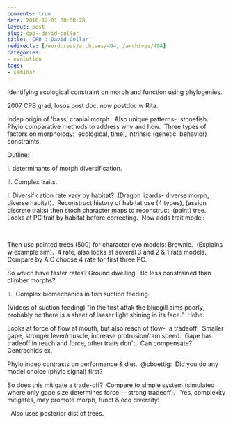```yaml
---
comments: true
date: 2010-12-01 00:58:28
layout: post
slug: cpb--david-collar
title: 'CPB : David Collar'
redirects: [/wordpress/archives/494, /archives/494]
categories:
- evolution
tags: 
- seminar
---
```


Identifying ecological constraint on morph and function using phylogenies.    

2007 CPB grad, losos post doc, now postdoc w Rita.




Indep origin of 'bass' cranial morph.  Also unique patterns-  stonefish.  Phylo comparative methods to address why and how.  Three types of factors on morphology:  ecological, time!, intrinsic (genetic, behavior) constraints.  




Outline:   

I. determinants of morph diversification.  

II. Complex traits.




I. Diversification rate vary by habitat?  (Dragon lizards- diverse morph, diverse habitat).  Reconstruct history of habitat use (4 types), (assign discrete traits) then stoch character maps to reconstruct  (paint) tree.  Looks at PC trait by habitat before correcting.  Now adds trait model:      

     

Then use painted trees (500) for character evo models: Brownie.  (Explains w example sim).  4 rate, also looks at several 3 and 2 & 1 rate models.  Compare by AIC choose 4 rate for first three PC.




So which have faster rates? Ground dwelling.  Bc less constrained than climber morphs?




II.  Complex biomechanics in fish suction feeding.      

(Videos of suction feeding) "in the first attak the bluegill aims poorly, probably bc there is a sheet of laaser light shining in its face."  Hehe.  




Looks at force of flow at mouth, but also reach of flow-  a tradeoff!  Smaller gape, stronger lever/muscle, increase protrusion/ram speed.  Gape has tradeoff in reach and force, other traits don't.  Can compensate?  Centrachids ex.  




Phylo indep contrasts on performance & diet.  @cboettig:  Did you do any model choice (phylo signal) first?    

   

So does this mitigate a trade-off?  Compare to simple system (simulated where only gape size determines force -- strong tradeoff).   Yes, complexity mitigates, may promote morph, funct & eco diversity!  




  Also uses posterior dist of trees.    



